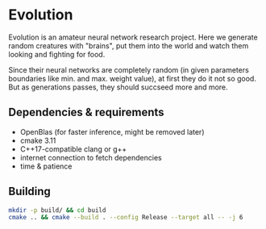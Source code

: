 # Evolution

Evolution is an amateur neural network research project. Here we generate random creatures with "brains", put them into the world and watch them looking and fighting for food.

Since their neural networks are completely random (in given parameters boundaries like min. and max. weight value), at first they do it not so good. But as generations passes, they should succseed more and more.

## Dependencies & requirements
* OpenBlas (for faster inference, might be removed later)
* cmake 3.11
* C++17-compatible clang or g++
* internet connection to fetch dependencies
* time & patience

## Building
```bash
mkdir -p build/ && cd build
cmake .. && cmake --build . --config Release --target all -- -j 6
```